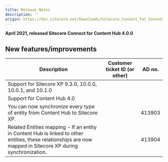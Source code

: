 ```yaml
---
title: Release Notes
description: ''
origin: https://dev.sitecore.net/Downloads/Sitecore_Connect_for_Content_Hub/4x/Sitecore_Connect_for_Content_Hub_400/Release_Notes
---
```


**April 2021, released Sitecore Connect for Content Hub 4.0.0**

## New features/improvements

 | Description | Customer ticket ID (or other) | AD no. |
 | --- | --- | --- |
 | ​​Support for Sitecore XP 9.3.0, 10.0.0, 10.0.1, and 10.1.0 |  |  |
 | Support for Content Hub 4.0 |  |  |
 | You can now synchronize every type of entity from Content Hub to Sitecore XP. |  | 413903 |
 | Related Entities mapping - If an entity in Content Hub is linked to other entities, these relationships are now mapped in Sitecore XP during synchronization. |  | 413904 |